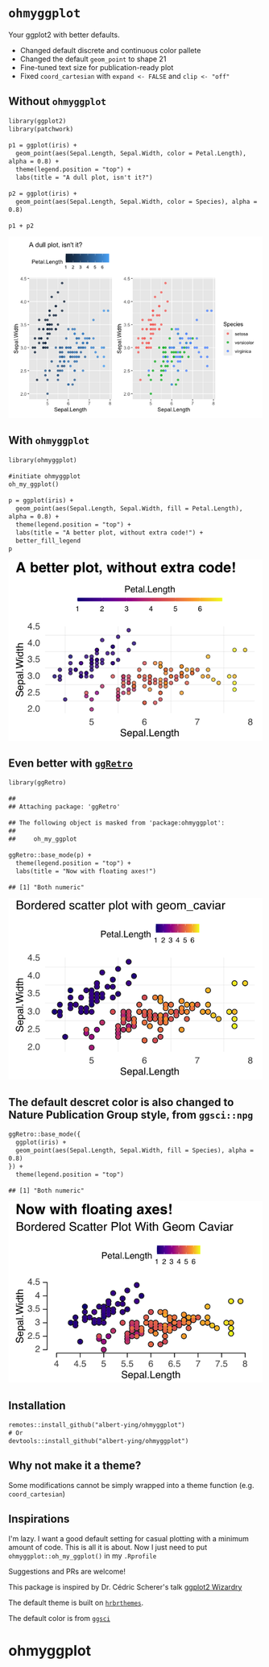 `ohmyggplot`
===

Your ggplot2 with better defaults.

- Changed default discrete and continuous color pallete
- Changed the default `geom_point` to shape 21
- Fine-tuned text size for publication-ready plot
- Fixed `coord_cartesian` with `expand <- FALSE` and `clip <- "off"`

Without `ohmyggplot`
--------

```
library(ggplot2)
library(patchwork)

p1 = ggplot(iris) +
  geom_point(aes(Sepal.Length, Sepal.Width, color = Petal.Length), alpha = 0.8) +
  theme(legend.position = "top") +
  labs(title = "A dull plot, isn't it?")

p2 = ggplot(iris) +
  geom_point(aes(Sepal.Length, Sepal.Width, color = Species), alpha = 0.8)

p1 + p2
```

![](README_files/figure-markdown_strict/unnamed-chunk-1-1.png)

With `ohmyggplot`
-----

```
library(ohmyggplot)

#initiate ohmyggplot
oh_my_ggplot()

p = ggplot(iris) +
  geom_point(aes(Sepal.Length, Sepal.Width, fill = Petal.Length), alpha = 0.8) +
  theme(legend.position = "top") +
  labs(title = "A better plot, without extra code!") +
  better_fill_legend
p
```

![](README_files/figure-markdown_strict/unnamed-chunk-2-1.png)

Even better with [`ggRetro`](https://github.com/albert-ying/ggRetro)
-----------------

```
library(ggRetro)

## 
## Attaching package: 'ggRetro'

## The following object is masked from 'package:ohmyggplot':
## 
##     oh_my_ggplot

ggRetro::base_mode(p) +
  theme(legend.position = "top") +
  labs(title = "Now with floating axes!")

## [1] "Both numeric"
```

![](README_files/figure-markdown_strict/unnamed-chunk-3-1.png)

The default descret color is also changed to Nature Publication Group style, from `ggsci::npg`
----------------------------------------------------------------------------------

```
ggRetro::base_mode({
  ggplot(iris) +
  geom_point(aes(Sepal.Length, Sepal.Width, fill = Species), alpha = 0.8)
}) +
  theme(legend.position = "top")

## [1] "Both numeric"
```

![](README_files/figure-markdown_strict/unnamed-chunk-4-1.png)

Installation
------------

```
remotes::install_github("albert-ying/ohmyggplot")
# Or
devtools::install_github("albert-ying/ohmyggplot")
```

Why not make it a theme?
------------------------

Some modifications cannot be simply wrapped into a theme function (e.g. `coord_cartesian`)

Inspirations
------------

I'm lazy. I want a good default setting for casual plotting with a minimum amount of code. This is all it is about. Now I just need to put `ohmyggplot::oh_my_ggplot()` in my `.Rprofile`

Suggestions and PRs are welcome!

This package is inspired by Dr. Cédric Scherer's talk [ggplot2
Wizardry](https://www.youtube.com/watch?v=5KHvEXYtnOo&ab_channel=UseROslo)

The default theme is built on
[`hrbrthemes`](https://github.com/hrbrmstr/hrbrthemes).

The default color is from [`ggsci`](https://nanx.me/ggsci/)
# ohmyggplot
